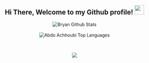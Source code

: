 <div align="center">
<h2> Hi There, Welcome to my Github profile! <img src="https://github.com/abdoachhoubi/abdoachhoubi/blob/main/gifs/Hi.gif" width="30"></h2>
<img align="center" src="https://github-readme-stats.vercel.app/api?username=Bryan-ismaelDev&include_all_commits=true&count_private=true&show_icons=true&line_height=30&title_color=CDB4DB&icon_color=CDB4DB&text_color=D3D3D3&bg_color=0A0A0A" alt="Bryan Github Stats">
<br />
<br />
<img src="https://github-readme-stats.vercel.app/api/top-langs/?username=Bryan-ismaelDev&layout=compact&theme=dark&bg_color=0A0A0A" alt="Abdo Achhoubi Top Languages"/>
<br />
<br />
<br />

![](https://discord.c99.nl/widget/theme-3/581904192650870785.png)
<!--
**Bryan-ismaelDev/Bryan-ismaelDev** is a ✨ _special_ ✨ repository because its `README.md` (this file) appears on your GitHub profile.

Here are some ideas to get you started:

- 🔭 I’m currently working on ...
- 🌱 I’m currently learning ...
- 👯 I’m looking to collaborate on ...
- 🤔 I’m looking for help with ...
- 💬 Ask me about ...
- 📫 How to reach me: ...
- 😄 Pronouns: ...
- ⚡ Fun fact: ...
-->
